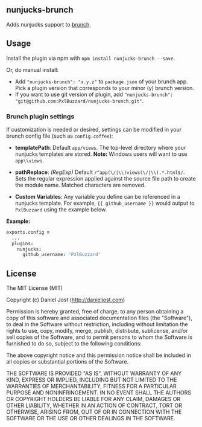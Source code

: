 ## nunjucks-brunch
Adds nunjucks support to [brunch](http://brunch.io).

## Usage
Install the plugin via npm with `npm install nunjucks-brunch --save`.

Or, do manual install:

* Add `"nunjucks-brunch": "x.y.z"` to `package.json` of your brunch app.
  Pick a plugin version that corresponds to your minor (y) brunch version.
* If you want to use git version of plugin, add
`"nunjucks-brunch": "git@github.com:PxlBuzzard/nunjucks-brunch.git"`.

### Brunch plugin settings
If customization is needed or desired, settings can be modified in your brunch
config file (such as `config.coffee`):

* __templatePath__: Default `app/views`. The top-level directory where your nunjucks templates are stored.  __Note:__ Windows users will want to use `app\\views`.

* __pathReplace__: _(RegExp)_ Default `/^app(\/|\\)views(\/|\\).*.html$/`. Sets the regular expression applied against the source file path to create the module name. Matched characters are removed.

* __Custom Variables__: Any variable you define can be referenced in a nunjucks template. For example, `{{ github_username }}` would output to `PxlBuzzard` using the example below.

**Example:**
```coffeescript
exports.config =
  ...
  plugins:
    nunjucks:
      github_username: 'PxlBuzzard'
```

## License

The MIT License (MIT)

Copyright (c) Daniel Jost (http://danieljost.com)

Permission is hereby granted, free of charge, to any person obtaining a copy
of this software and associated documentation files (the "Software"), to deal
in the Software without restriction, including without limitation the rights
to use, copy, modify, merge, publish, distribute, sublicense, and/or sell
copies of the Software, and to permit persons to whom the Software is
furnished to do so, subject to the following conditions:

The above copyright notice and this permission notice shall be included in
all copies or substantial portions of the Software.

THE SOFTWARE IS PROVIDED "AS IS", WITHOUT WARRANTY OF ANY KIND, EXPRESS OR
IMPLIED, INCLUDING BUT NOT LIMITED TO THE WARRANTIES OF MERCHANTABILITY,
FITNESS FOR A PARTICULAR PURPOSE AND NONINFRINGEMENT. IN NO EVENT SHALL THE
AUTHORS OR COPYRIGHT HOLDERS BE LIABLE FOR ANY CLAIM, DAMAGES OR OTHER
LIABILITY, WHETHER IN AN ACTION OF CONTRACT, TORT OR OTHERWISE, ARISING FROM,
OUT OF OR IN CONNECTION WITH THE SOFTWARE OR THE USE OR OTHER DEALINGS IN
THE SOFTWARE.
